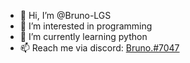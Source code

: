 - 👋 Hi, I’m @Bruno-LGS
- 👀 I’m interested in programming
- 🌱 I’m currently learning python
- 📫 Reach me via discord: [Bruno.#7047](https://discordapp.com/users/743877023394693302)
<!---- 💞️ I’m looking to collaborate on --->

<!---
Bruno-LGS/Bruno-LGS is a ✨ special ✨ repository because its `README.md` (this file) appears on your GitHub profile.
You can click the Preview link to take a look at your changes.
--->
